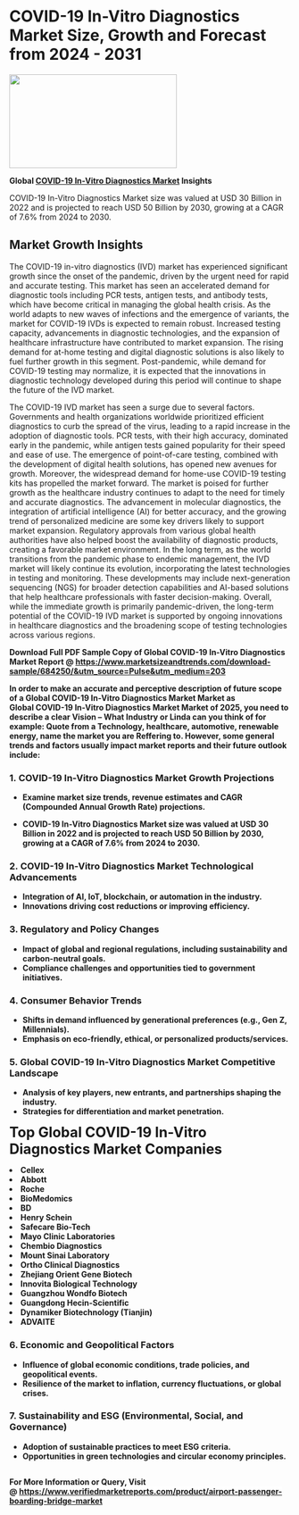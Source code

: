 <H1>COVID-19 In-Vitro Diagnostics Market Size, Growth and Forecast from 2024 - 2031</H1><img class="aligncenter size-medium wp-image-584254" src="https://thirdeyenews.in/wp-content/uploads/2024/09/Global-Market-Research-300x168.jpeg" alt="" width="300" height="168" /><p><strong>Global&nbsp;<a href="https://www.marketsizeandtrends.com/download-sample/684250/&amp;utm_source=Pulse&amp;utm_medium=203">COVID-19 In-Vitro Diagnostics Market</a> Insights</strong></p><p>COVID-19 In-Vitro Diagnostics Market size was valued at USD 30 Billion in 2022 and is projected to reach USD 50 Billion by 2030, growing at a CAGR of 7.6% from 2024 to 2030.</p><p><h2>Market Growth Insights</h2> <p>The COVID-19 in-vitro diagnostics (IVD) market has experienced significant growth since the onset of the pandemic, driven by the urgent need for rapid and accurate testing. This market has seen an accelerated demand for diagnostic tools including PCR tests, antigen tests, and antibody tests, which have become critical in managing the global health crisis. As the world adapts to new waves of infections and the emergence of variants, the market for COVID-19 IVDs is expected to remain robust. Increased testing capacity, advancements in diagnostic technologies, and the expansion of healthcare infrastructure have contributed to market expansion. The rising demand for at-home testing and digital diagnostic solutions is also likely to fuel further growth in this segment. Post-pandemic, while demand for COVID-19 testing may normalize, it is expected that the innovations in diagnostic technology developed during this period will continue to shape the future of the IVD market.</p> <p><strong></strong></p> <p>The COVID-19 IVD market has seen a surge due to several factors. Governments and health organizations worldwide prioritized efficient diagnostics to curb the spread of the virus, leading to a rapid increase in the adoption of diagnostic tools. PCR tests, with their high accuracy, dominated early in the pandemic, while antigen tests gained popularity for their speed and ease of use. The emergence of point-of-care testing, combined with the development of digital health solutions, has opened new avenues for growth. Moreover, the widespread demand for home-use COVID-19 testing kits has propelled the market forward. The market is poised for further growth as the healthcare industry continues to adapt to the need for timely and accurate diagnostics. The advancement in molecular diagnostics, the integration of artificial intelligence (AI) for better accuracy, and the growing trend of personalized medicine are some key drivers likely to support market expansion. Regulatory approvals from various global health authorities have also helped boost the availability of diagnostic products, creating a favorable market environment. In the long term, as the world transitions from the pandemic phase to endemic management, the IVD market will likely continue its evolution, incorporating the latest technologies in testing and monitoring. These developments may include next-generation sequencing (NGS) for broader detection capabilities and AI-based solutions that help healthcare professionals with faster decision-making. Overall, while the immediate growth is primarily pandemic-driven, the long-term potential of the COVID-19 IVD market is supported by ongoing innovations in healthcare diagnostics and the broadening scope of testing technologies across various regions.</p> <p><strong></p><p><span class=""><strong>Download Full PDF Sample Copy of Global COVID-19 In-Vitro Diagnostics Market Report</strong> @ <a href="https://www.marketsizeandtrends.com/download-sample/684250/&amp;utm_source=Pulse&amp;utm_medium=203" target="_blank">https://www.marketsizeandtrends.com/download-sample/684250/&amp;utm_source=Pulse&amp;utm_medium=203</a></span></p><p>In order to make an accurate and perceptive description of future scope of a Global&nbsp;COVID-19 In-Vitro Diagnostics Market Market as Global&nbsp;COVID-19 In-Vitro Diagnostics Market Market of 2025, you need to describe a clear Vision &ndash; What Industry or Linda can you think of for example: Quote from a Technology, healthcare, automotive, renewable energy, name the market you are Reffering to. However, some general trends and factors usually impact market reports and their future outlook include:</p><h3>1.&nbsp;<strong>COVID-19 In-Vitro Diagnostics Market Growth Projections</strong></h3><ul><li>Examine market size trends, revenue estimates and CAGR (Compounded Annual Growth Rate) projections.</li><li><p>COVID-19 In-Vitro Diagnostics Market size was valued at USD 30 Billion in 2022 and is projected to reach USD 50 Billion by 2030, growing at a CAGR of 7.6% from 2024 to 2030.</p></li></ul><h3>2.&nbsp;<strong>COVID-19 In-Vitro Diagnostics Market Technological Advancements</strong></h3><ul><li>Integration of AI, IoT, blockchain, or automation in the industry.</li><li>Innovations driving cost reductions or improving efficiency.</li></ul><h3>3.&nbsp;<strong>Regulatory and Policy Changes</strong></h3><ul><li>Impact of global and regional regulations, including sustainability and carbon-neutral goals.</li><li>Compliance challenges and opportunities tied to government initiatives.</li></ul><h3>4.&nbsp;<strong>Consumer Behavior Trends</strong></h3><ul><li>Shifts in demand influenced by generational preferences (e.g., Gen Z, Millennials).</li><li>Emphasis on eco-friendly, ethical, or personalized products/services.</li></ul><h3>5.&nbsp;<strong>Global COVID-19 In-Vitro Diagnostics Market Competitive Landscape</strong></h3><ul><li>Analysis of key players, new entrants, and partnerships shaping the industry.</li><li>Strategies for differentiation and market penetration.</li></ul><p data-pm-slice="1 1 []"><span style="color: inherit; font-family: inherit; font-size: 25px;">Top Global COVID-19 In-Vitro Diagnostics Market Companies</span></p><div class="" data-test-id=""><p><li>Cellex</li><li> Abbott</li><li> Roche</li><li> BioMedomics</li><li> BD</li><li> Henry Schein</li><li> Safecare Bio-Tech</li><li> Mayo Clinic Laboratories</li><li> Chembio Diagnostics</li><li> Mount Sinai Laboratory</li><li> Ortho Clinical Diagnostics</li><li> Zhejiang Orient Gene Biotech</li><li> Innovita Biological Technology</li><li> Guangzhou Wondfo Biotech</li><li> Guangdong Hecin-Scientific</li><li> Dynamiker Biotechnology (Tianjin)</li><li> ADVAITE</li></p></div><h3>6.&nbsp;<strong>Economic and Geopolitical Factors</strong></h3><ul><li>Influence of global economic conditions, trade policies, and geopolitical events.</li><li>Resilience of the market to inflation, currency fluctuations, or global crises.</li></ul><h3>7.&nbsp;<strong>Sustainability and ESG (Environmental, Social, and Governance)</strong></h3><ul><li>Adoption of sustainable practices to meet ESG criteria.</li><li>Opportunities in green technologies and circular economy principles.</li></ul><h2><strong style="font-size: 14px;">For More Information or Query, Visit @&nbsp;</strong><a style="background-color: #ffffff; font-size: 14px;" href="https://www.marketsizeandtrends.com/report/covid-19-in-vitro-diagnostics-market/" target="_blank">https://www.verifiedmarketreports.com/product/airport-passenger-boarding-bridge-market</a></h2>
